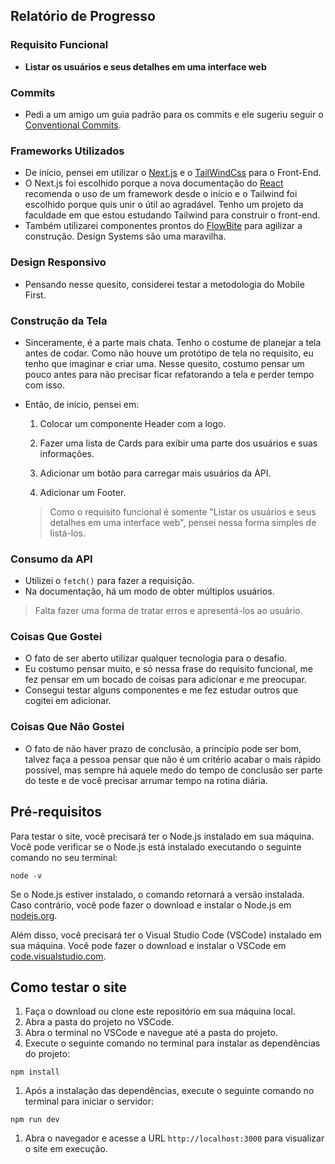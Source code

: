 Relatório de Progresso
----------------------

### Requisito Funcional

- **Listar os usuários e seus detalhes em uma interface web**

### Commits

-   Pedi a um amigo um guia padrão para os commits e ele sugeriu seguir o [Conventional Commits](https://www.conventionalcommits.org/pt-br/v1.0.0-beta.4/).

### Frameworks Utilizados

-   De início, pensei em utilizar o [Next.js](https://nextjs.org/) e o [TailWindCss](https://tailwindui.com/) para o Front-End.
-   O Next.js foi escolhido porque a nova documentação do [React](https://beta.es.reactjs.org/) recomenda o uso de um framework desde o início e o Tailwind foi escolhido porque quis unir o útil ao agradável. Tenho um projeto da faculdade em que estou estudando Tailwind para construir o front-end.
-   Também utilizarei componentes prontos do [FlowBite](https://flowbite.com/) para agilizar a construção. Design Systems são uma maravilha.

### Design Responsivo

-   Pensando nesse quesito, considerei testar a metodologia do Mobile First.

### Construção da Tela

-   Sinceramente, é a parte mais chata. Tenho o costume de planejar a tela antes de codar. Como não houve um protótipo de tela no requisito, eu tenho que imaginar e criar uma. Nesse quesito, costumo pensar um pouco antes para não precisar ficar refatorando a tela e perder tempo com isso.
-   Então, de início, pensei em:
    1.  Colocar um componente Header com a logo.

    2.  Fazer uma lista de Cards para exibir uma parte dos usuários e suas informações.

    3.  Adicionar um botão para carregar mais usuários da API.

    4.  Adicionar um Footer.

    > Como o requisito funcional é somente "Listar os usuários e seus detalhes em uma interface web", pensei nessa forma simples de listá-los.

### Consumo da API

-   Utilizei o `fetch()` para fazer a requisição.
-   Na documentação, há um modo de obter múltiplos usuários.

> Falta fazer uma forma de tratar erros e apresentá-los ao usuário.

### Coisas Que Gostei

-   O fato de ser aberto utilizar qualquer tecnologia para o desafio.
-   Eu costumo pensar muito, e só nessa frase do requisito funcional, me fez pensar em um bocado de coisas para adicionar e me preocupar.
-   Consegui testar alguns componentes e me fez estudar outros que cogitei em adicionar.

### Coisas Que Não Gostei

-   O fato de não haver prazo de conclusão, a princípio pode ser bom, talvez faça a pessoa pensar que não é um critério acabar o mais rápido possível, mas sempre há aquele medo do tempo de conclusão ser parte do teste e de você precisar arrumar tempo na rotina diária.


Pré-requisitos
--------------

Para testar o site, você precisará ter o Node.js instalado em sua máquina. Você pode verificar se o Node.js está instalado executando o seguinte comando no seu terminal:

``` 
node -v 
``` 

Se o Node.js estiver instalado, o comando retornará a versão instalada. Caso contrário, você pode fazer o download e instalar o Node.js em [nodejs.org](https://nodejs.org/en/download/).

Além disso, você precisará ter o Visual Studio Code (VSCode) instalado em sua máquina. Você pode fazer o download e instalar o VSCode em [code.visualstudio.com](https://code.visualstudio.com/download).

Como testar o site
------------------

1.  Faça o download ou clone este repositório em sua máquina local.
2.  Abra a pasta do projeto no VSCode.
3.  Abra o terminal no VSCode e navegue até a pasta do projeto.
4.  Execute o seguinte comando no terminal para instalar as dependências do projeto:

``` 
npm install
``` 

1.  Após a instalação das dependências, execute o seguinte comando no terminal para iniciar o servidor:

``` 
npm run dev
``` 

1.  Abra o navegador e acesse a URL `http://localhost:3000` para visualizar o site em execução.